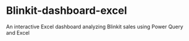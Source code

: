 # Blinkit-dashboard-excel
An interactive Excel dashboard analyzing Blinkit sales using Power Query and Excel 

